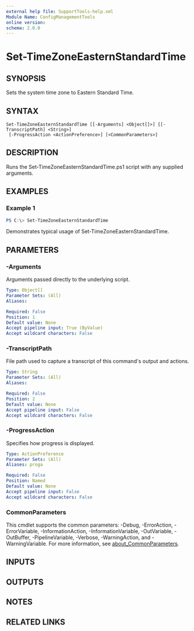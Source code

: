 ```yaml
---
external help file: SupportTools-help.xml
Module Name: ConfigManagementTools
online version:
schema: 2.0.0
---
```


# Set-TimeZoneEasternStandardTime

## SYNOPSIS
Sets the system time zone to Eastern Standard Time.

## SYNTAX

```
Set-TimeZoneEasternStandardTime [[-Arguments] <Object[]>] [[-TranscriptPath] <String>]
 [-ProgressAction <ActionPreference>] [<CommonParameters>]
```

## DESCRIPTION
Runs the Set-TimeZoneEasternStandardTime.ps1 script with any supplied
arguments.

## EXAMPLES

### Example 1
```powershell
PS C:\> Set-TimeZoneEasternStandardTime
```

Demonstrates typical usage of Set-TimeZoneEasternStandardTime.

## PARAMETERS

### -Arguments
Arguments passed directly to the underlying script.

```yaml
Type: Object[]
Parameter Sets: (All)
Aliases:

Required: False
Position: 1
Default value: None
Accept pipeline input: True (ByValue)
Accept wildcard characters: False
```

### -TranscriptPath
File path used to capture a transcript of this command's output and actions.

```yaml
Type: String
Parameter Sets: (All)
Aliases:

Required: False
Position: 2
Default value: None
Accept pipeline input: False
Accept wildcard characters: False
```

### -ProgressAction
Specifies how progress is displayed.

```yaml
Type: ActionPreference
Parameter Sets: (All)
Aliases: proga

Required: False
Position: Named
Default value: None
Accept pipeline input: False
Accept wildcard characters: False
```

### CommonParameters
This cmdlet supports the common parameters: -Debug, -ErrorAction, -ErrorVariable, -InformationAction, -InformationVariable, -OutVariable, -OutBuffer, -PipelineVariable, -Verbose, -WarningAction, and -WarningVariable. For more information, see [about_CommonParameters](http://go.microsoft.com/fwlink/?LinkID=113216).

## INPUTS

## OUTPUTS

## NOTES

## RELATED LINKS

